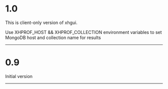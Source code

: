 # 1.0

This is client-only version of xhgui.

Use XHPROF_HOST && XHPROF_COLLECTION environment variables to set MongoDB host and collection name for results

----

# 0.9

Initial version

----